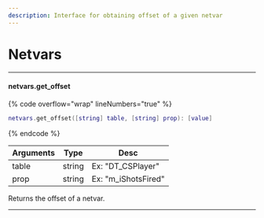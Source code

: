 ```yaml
---
description: Interface for obtaining offset of a given netvar
---
```


# Netvars

***

#### netvars.get\_offset

{% code overflow="wrap" lineNumbers="true" %}
```lua
netvars.get_offset([string] table, [string] prop): [value]
```
{% endcode %}

| Arguments | Type   | Desc                 |
| --------- | ------ | -------------------- |
| table     | string | Ex: "DT\_CSPlayer"   |
| prop      | string | Ex: "m\_iShotsFired" |

Returns the offset of a netvar.

***
